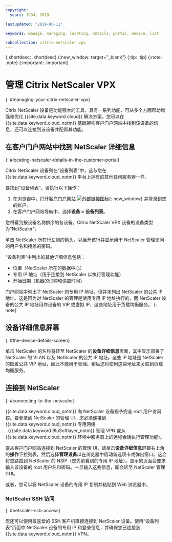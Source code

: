 ```yaml
---
copyright:
  years: 1994, 2019

lastupdated: "2019-06-11"

keywords: manage, managing, locating, details, portal, device, list

subcollection: citrix-netscaler-vpx
---
```


{:shortdesc: .shortdesc}
{:new_window: target="_blank"}
{:tip: .tip}
{:note: .note}
{:important: .important}

# 管理 Citrix NetScaler VPX
{: #managing-your-citrix-netscaler-vpx}

Citrix NetScaler 设备是功能强大的工具，具有一系列功能，可从多个方面帮助增强和优化 {{site.data.keyword.cloud}} 解决方案。您可以在 {{site.data.keyword.cloud_notm}} 基础架构客户门户网站中找到该设备的信息，还可以连接到该设备并配置其功能。  

## 在客户门户网站中找到 NetScaler 详细信息
{: #locating-netscaler-details-in-the-customer-portal}

Citrix NetScaler 设备列在“设备列表”中，这与您在 {{site.data.keyword.cloud_notm}} 平台上拥有的其他任何服务器一样。

要找到“设备列表”，请执行以下操作：

1. 在浏览器中，打开[客户门户网站 ![外部链接图标](../../icons/launch-glyph.svg "外部链接图标")](https://control.softlayer.com/){: new_window} 并登录到您的帐户。
2. 在客户门户网站导航中，选择**设备 > 设备列表**。

您将看到按设备名称排序的各设备。Citrix NetScaler VPX 设备的设备类型为“NetScaler”。

单击 NetScaler 所在行左侧的箭头，以展开该行并显示用于 NetScaler 管理访问的用户名和掩盖的密码。

“设备列表”中列出的其他详细信息包括：

* 位置（NetScaler 所在的数据中心）
* 专用 IP 地址（用于连接到 NetScaler 以执行管理功能）
* 开始日期（机器的订购和供应时间）

门户网站中列出了 NetScaler 的专用 IP 地址，但并未列出 NetScaler 的公共 IP 地址。这是因为对 NetScaler 的管理是使用专用 IP 地址执行的，而 NetScaler 设备的公共 IP 地址用作设备的 VIP 或虚拟 IP，这些地址用于负载均衡服务。
{: note}

## 设备详细信息屏幕
{: #the-device-details-screen}

单击 NetScaler 的名称将转至 NetScaler 的**设备详细信息**页面，其中显示部署了 NetScaler 的 VLAN 以及 NetScaler 的公共 IP 地址。这些 IP 地址是 NetScaler 的缺省公共 VIP 地址，因此不能用于管理。稍后您将使用这些地址来关联到负载均衡服务。

## 连接到 NetScaler
{: #connecting-to-the-netscaler}

{{site.data.keyword.cloud_notm}} 向 NetScaler 设备授予完全 root 用户访问权。要登录到 NetScaler 的管理 UI，您必须连接到 {{site.data.keyword.cloud_notm}} 专用网络（{{site.data.keyword.BluSoftlayer_notm}} 管理 VPN 或从 {{site.data.keyword.cloud_notm}} 环境中服务器上的远程会话执行管理功能）。

要从客户门户网站连接到 NetScaler 的管理 UI，请单击**设备详细信息**屏幕右上角的**操作**下拉列表，然后选择**管理设备**以在浏览器中启动新选项卡或弹出窗口。这会将您路由到 NetScaler 的 NSIP（您先前看到的专用 IP 地址）。显示的页面会要求输入该设备的 root 用户名和密码。一旦输入这些信息，即会转至 NetScaler 管理 GUI。

或者，您可以将 NetScaler 设备的专用 IP 复制并粘贴到 Web 浏览器中。

### NetScaler SSH 访问
{: #netscaler-ssh-access}

您还可以使用最喜爱的 SSH 客户机直接连接到 NetScaler 设备。使用“设备列表”页面中 NetScaler 设备的专用 IP 和登录信息，并确保您已连接到 {{site.data.keyword.cloud_notm}} VPN。

